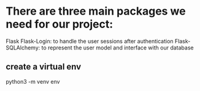 # There are three main packages we need for our project:

Flask
Flask-Login: to handle the user sessions after authentication
Flask-SQLAlchemy: to represent the user model and interface with our database

## create a virtual env 
python3 -m venv env

